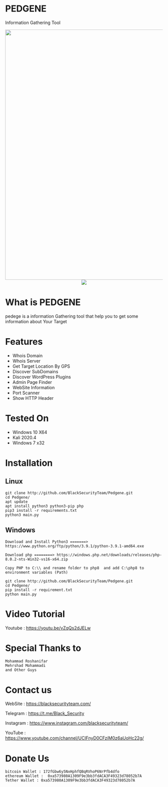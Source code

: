 # PEDGENE
Information Gathering Tool


<img src="https://user-images.githubusercontent.com/79002336/107855002-06b85d80-6e35-11eb-82ec-66781813f9d9.PNG" width="800" height="800">   
<center><img src= "https://camo.githubusercontent.com/91d556a58281283e952a53ce252a15afb1a45f6f4c5ae8694ab11f820615f802/68747470733a2f2f696d672e736869656c64732e696f2f62616467652f507974686f6e2d332d627269676874677265656e2e7376673f7374796c653d706c6173746963"> </center>  
         


# What is PEDGENE
pedege is a information Gathering tool that help you to get some information about Your Target

# Features
- Whois Domain
- Whois Server
- Get Target Location By GPS
- Discover SubDomains
- Discover WordPress Plugins
- Admin Page Finder
- WebSite Information
- Port Scanner
- Show HTTP Header





# Tested On 
- Windows 10 X64
- Kali 2020.4
- Windows 7 x32

# Installation
## Linux
```
git clone http://github.com/BlackSecurityTeam/Pedgene.git
cd Pedgene/
apt update
apt install python3 python3-pip php
pip3 install -r requirements.txt
python3 main.py
```
## Windows
```
Download and Install Python3 =======> https://www.python.org/ftp/python/3.9.1/python-3.9.1-amd64.exe

Download php ========> https://windows.php.net/downloads/releases/php-8.0.2-nts-Win32-vs16-x64.zip

Copy PHP to C:\\ and rename folder to php8  and add C:\php8 to environment variables (Path)

git clone http://github.com/BlackSecurityTeam/Pedgene.git
cd Pedgene/
pip install -r requirement.txt
python main.py
```
# Video Tutorial
Youtube : https://youtu.be/vZqQs2dJELw
# Special Thanks to

```
Mohammad Roshanifar
Mehrshad Mohammadi
and Other Guys
```

# Contact us


WebSite : https://blacksecurityteam.com/

Telegram : https://t.me/Black_Security

Instagram : https://www.instagram.com/blacksecurityteam/

YouTube : https://www.youtube.com/channel/UClFnyD0CFziM0z6aUoHc22g/

# Donate Us

```
bitcoin Wallet : 172fGbw6y5NxHphfQBqRVhoP6NrPfb4dfo
ethereum Wallet :  0xa573980A1309F9e3bb3fdACA3F49323d78052b7A
Tether Wallet : 0xa573980A1309F9e3bb3fdACA3F49323d78052b7A
```
